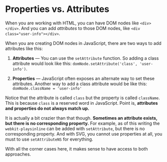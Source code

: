 # Properties vs. Attributes

When you are working with HTML, you can have DOM nodes like `<div></div>`. And you can add *attributes* to those DOM nodes, like `<div class="user-info"></div>`.

When you are creating DOM nodes in JavaScript, there are two ways to add attributes like this:

  1. **Attributes** &mdash; You can use the `setAttribute` function. So adding a class attribute would look like this: `domNode.setAttribute('class', 'user-info')`.

  2. **Properties** &mdash; JavaScript often exposes an alternate way to set these attributes. Another way to add a class attribute would be like this: `domNode.className = 'user-info'`

Notice that the attribute is called `class` but the property is called `className`. This is because `class` is a reserved word in JavaScript. Point is, **attributes and properties do not always match up.**

It is actually a bit crazier than that though. **Sometimes an attribute exists, but there is no corresponding property.** For example, as of this writing the `webkit-playsinline` can be added with `setAttribute`, but there is no corresponding property. And with SVG, you cannot use properties at all, you must to use `setAttributeNS` for everything.

With all the corner cases here, it makes sense to have access to both approaches.